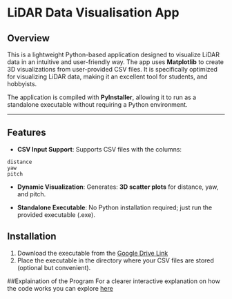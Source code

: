 # LiDAR Data Visualisation App

## Overview

This is a lightweight Python-based application designed to visualize LiDAR data in an intuitive and user-friendly way. The app uses **Matplotlib** to create 3D visualizations from user-provided CSV files. It is specifically optimized for visualizing LiDAR data, making it an excellent tool for students, and hobbyists.

The application is compiled with **PyInstaller**, allowing it to run as a standalone executable without requiring a Python environment.

---

## Features

- **CSV Input Support**:
Supports CSV files with the columns:
```
distance
yaw
pitch
```
- **Dynamic Visualization**:
Generates:
**3D scatter plots** for distance, yaw, and pitch.
  
- **Standalone Executable**:
No Python installation required; just run the provided executable (.exe).


## Installation

1. Download the executable from the [Google Drive Link](https://drive.google.com/file/d/1Oh24LKkOq4GPb122MzytcVS6SEJ1n0Ab/view?usp=sharing)
2. Place the executable in the directory where your CSV files are stored (optional but convenient).

##Explaination of the Program
For a clearer interactive explanation on how the code works you can explore [here](https://dedale.dev/app/scans/98)
